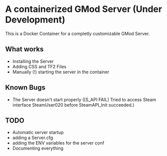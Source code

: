 # A containerized GMod Server (Under Development)
This is a Docker Container for a completly customizable GMod Server.

## What works
- Installing the Server
- Adding CSS and TF2 Files
- Manually (!) starting the server in the container

## Known Bugs
- The Server doesn't start properly ([S_API FAIL] Tried to access Steam interface SteamUser020 before SteamAPI_Init succeeded.)

## TODO
- Automatic server startup
- adding a Server.cfg
- adding the ENV variables for the server conf
- Documenting everything
